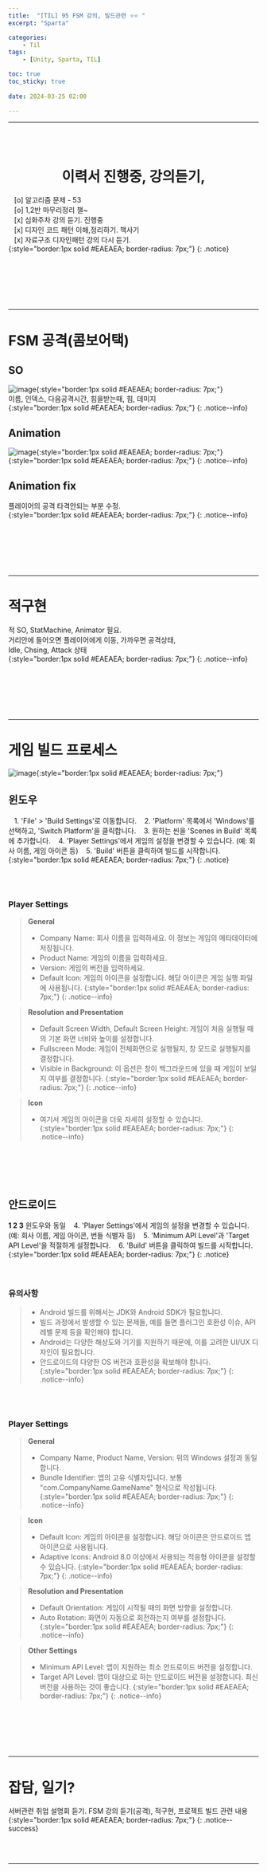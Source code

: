 ```yaml
---
title:  "[TIL] 95 FSM 강의, 빌드관련 ⭐⭐ "
excerpt: "Sparta"

categories:
    - Til
tags:
    - [Unity, Sparta, TIL]

toc: true
toc_sticky: true
 
date: 2024-03-25 02:00

---
```

- - -


<BR><BR>

<center><H1>  이력서 진행중, 강의듣기, </H1></center>

&nbsp;&nbsp; [o] 알고리즘 문제  - 53       
&nbsp;&nbsp; [o] 1,2반 마무리정리  챌~   
&nbsp;&nbsp; [x] 심화주차 강의 듣기. 진행중  
&nbsp;&nbsp; [x] 디자인 코드 패턴 이해,정리하기. 책사기  
&nbsp;&nbsp; [x] 자료구조 디자인패턴 강의 다시 듣기.     
{:style="border:1px solid #EAEAEA; border-radius: 7px;"}
{: .notice}  

<br><br><br><br><br>
- - - 

# FSM 공격(콤보어택)

## SO
![image](https://github.com/levell1/levell1.github.io/assets/96651722/0cac61fd-7c36-490b-8b6e-f02cc302c5de){:style="border:1px solid #EAEAEA; border-radius: 7px;"}  
이름, 인덱스, 다음공격시간, 힘을받는때, 힘, 데미지  
{:style="border:1px solid #EAEAEA; border-radius: 7px;"}
{: .notice--info}  

## Animation
![image](https://github.com/levell1/levell1.github.io/assets/96651722/c64c4f16-a8b8-4b1d-9ffe-97c1b0564c9f){:style="border:1px solid #EAEAEA; border-radius: 7px;"}  
{:style="border:1px solid #EAEAEA; border-radius: 7px;"}
{: .notice--info}  

## Animation fix
플레이어의 공격 타격안되는 부분 수정.  
{:style="border:1px solid #EAEAEA; border-radius: 7px;"}
{: .notice--info}  

<br><br><br><br><br>
- - - 

# 적구현
적 SO, StatMachine, Animator 필요.   
거리안에 들어오면 플레이어에게 이동, 가까우면 공격상태,  
Idle, Chsing, Attack 상태  
{:style="border:1px solid #EAEAEA; border-radius: 7px;"}
{: .notice--info}  

<br><br><br><br><br>
- - - 


# 게임 빌드 프로세스
![image](https://github.com/levell1/levell1.github.io/assets/96651722/b3e8c541-0352-411c-9d50-2ace72595733){:style="border:1px solid #EAEAEA; border-radius: 7px;"}  

## 윈도우
&nbsp;&nbsp; 1. 'File' > 'Build Settings'로 이동합니다.
&nbsp;&nbsp; 2. 'Platform' 목록에서 'Windows'를 선택하고, 'Switch Platform'을 클릭합니다.
&nbsp;&nbsp; 3. 원하는 씬을 'Scenes in Build' 목록에 추가합니다.
&nbsp;&nbsp; 4. 'Player Settings'에서 게임의 설정을 변경할 수 있습니다. (예: 회사 이름, 게임 아이콘 등)
&nbsp;&nbsp; 5. 'Build' 버튼을 클릭하여 빌드를 시작합니다.
{:style="border:1px solid #EAEAEA; border-radius: 7px;"}
{: .notice}  

<br><br>

### Player Settings
    
> **General**
> - Company Name: 회사 이름을 입력하세요. 이 정보는 게임의 메타데이터에 저장됩니다.
> - Product Name: 게임의 이름을 입력하세요.
> - Version: 게임의 버전을 입력하세요.
> - Default Icon: 게임의 아이콘을 설정합니다. 해당 아이콘은 게임 실행 파일에 사용됩니다.
{:style="border:1px solid #EAEAEA; border-radius: 7px;"}
{: .notice--info}  

> **Resolution and Presentation**
> - Default Screen Width, Default Screen Height: 게임이 처음 실행될 때의 기본 화면 너비와 높이를 설정합니다.
> - Fullscreen Mode: 게임이 전체화면으로 실행될지, 창 모드로 실행될지를 결정합니다.
> - Visible in Background: 이 옵션은 창이 백그라운드에 있을 때 게임이 보일지 여부를 결정합니다.
{:style="border:1px solid #EAEAEA; border-radius: 7px;"}
{: .notice--info}  

> **Icon**
> - 여기서 게임의 아이콘을 더욱 자세히 설정할 수 있습니다.
{:style="border:1px solid #EAEAEA; border-radius: 7px;"}
{: .notice--info}  

<br><br><br><br>

## 안드로이드
**1 2 3** 윈도우와 동일
&nbsp;&nbsp; 4. 'Player Settings'에서 게임의 설정을 변경할 수 있습니다. (예: 회사 이름, 게임 아이콘, 번들 식별자 등)
&nbsp;&nbsp; 5. 'Minimum API Level'과 'Target API Level'을 적절하게 설정합니다.
&nbsp;&nbsp; 6. 'Build' 버튼을 클릭하여 빌드를 시작합니다.
{:style="border:1px solid #EAEAEA; border-radius: 7px;"} 
{: .notice}  
<br><br>

### 유의사항
> - Android 빌드를 위해서는 JDK와 Android SDK가 필요합니다.
> - 빌드 과정에서 발생할 수 있는 문제들, 예를 들면 플러그인 호환성 이슈, API 레벨 문제 등을 확인해야 합니다.
> - Android는 다양한 해상도와 기기를 지원하기 때문에, 이를 고려한 UI/UX 디자인이 필요합니다.
> - 안드로이드의 다양한 OS 버전과 호환성을 확보해야 합니다.
{:style="border:1px solid #EAEAEA; border-radius: 7px;"}
{: .notice--info}  

<br><br>

### Player Settings
    
> **General**
> - Company Name, Product Name, Version: 위의 Windows 설정과 동일합니다.
> - Bundle Identifier: 앱의 고유 식별자입니다. 보통 "com.CompanyName.GameName" 형식으로 작성됩니다.
{:style="border:1px solid #EAEAEA; border-radius: 7px;"}
{: .notice--info}  

> **Icon**
> - Default Icon: 게임의 아이콘을 설정합니다. 해당 아이콘은 안드로이드 앱 아이콘으로 사용됩니다.
> - Adaptive Icons: Android 8.0 이상에서 사용되는 적응형 아이콘을 설정할 수 있습니다.
{:style="border:1px solid #EAEAEA; border-radius: 7px;"}
{: .notice--info}  

> **Resolution and Presentation**
> - Default Orientation: 게임이 시작될 때의 화면 방향을 설정합니다.
> - Auto Rotation: 화면이 자동으로 회전하는지 여부를 설정합니다.
{:style="border:1px solid #EAEAEA; border-radius: 7px;"}
{: .notice--info}  

> **Other Settings**
> - Minimum API Level: 앱이 지원하는 최소 안드로이드 버전을 설정합니다.
> - Target API Level: 앱이 대상으로 하는 안드로이드 버전을 설정합니다. 최신 버전을 사용하는 것이 좋습니다.
{:style="border:1px solid #EAEAEA; border-radius: 7px;"}
{: .notice--info}  

<br><br><br><br><br>
- - - 

# 잡담, 일기?
서버관련 취업 설명회 듣기.
FSM 강의 듣기(공격), 적구현, 프로젝트 빌드 관련 내용
{:style="border:1px solid #EAEAEA; border-radius: 7px;"}
{: .notice--success}  


<br><br>
- - -
